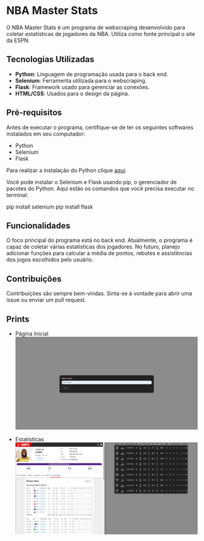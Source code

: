 # NBA Master Stats

O NBA Master Stats é um programa de webscraping desenvolvido para coletar estatísticas de jogadores da NBA. Utiliza como fonte principal o site da ESPN.

## Tecnologias Utilizadas

- **Python**: Linguagem de programação usada para o back end.
- **Selenium**: Ferramenta utilizada para o webscraping.
- **Flask**: Framework usado para gerenciar as conexões.
- **HTML/CSS**: Usados para o design da página.

## Pré-requisitos

Antes de executar o programa, certifique-se de ter os seguintes softwares instalados em seu computador:

- Python
- Selenium
- Flask

Para realizar a instalação do Python clique [aqui](https://www.python.org/).

Você pode instalar o Selenium e Flask usando pip, o gerenciador de pacotes do Python. Aqui estão os comandos que você precisa executar no terminal:

pip install selenium
pip install flask

## Funcionalidades

O foco principal do programa está no back end. Atualmente, o programa é capaz de coletar várias estatísticas dos jogadores. No futuro, planejo adicionar funções para calcular a média de pontos, rebotes e assistências dos jogos escolhidos pelo usuário.

## Contribuições

Contribuições são sempre bem-vindas. Sinta-se à vontade para abrir uma issue ou enviar um pull request.

## Prints

* Página Inicial
  <img src="imgs/Screenshot_3.png">

* Estatísticas
  <img src="imgs/Screenshot_4.png">
